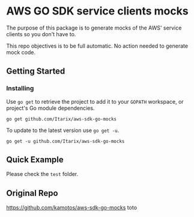 # AWS GO SDK service clients mocks

The purpose of this package is to generate mocks of the AWS' service clients so you don't have to.

This repo objectives is to be full automatic. No action needed to generate mock code.

## Getting Started

### Installing
Use `go get` to retrieve the project to add it to your `GOPATH` workspace, or
project's Go module dependencies.

	go get github.com/Itarix/aws-sdk-go-mocks

To update to the latest version use `go get -u`.

	go get -u github.com/Itarix/aws-sdk-go-mocks

## Quick Example

Please check the `test` folder.

## Original Repo

https://github.com/kamotos/aws-sdk-go-mocks
toto